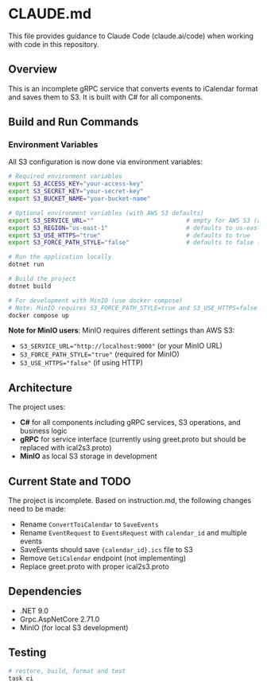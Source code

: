 # CLAUDE.md

This file provides guidance to Claude Code (claude.ai/code) when working with code in this repository.

## Overview

This is an incomplete gRPC service that converts events to iCalendar format and saves them to S3. It is built with C# for all components.

## Build and Run Commands

### Environment Variables
All S3 configuration is now done via environment variables:

```bash
# Required environment variables
export S3_ACCESS_KEY="your-access-key"
export S3_SECRET_KEY="your-secret-key"
export S3_BUCKET_NAME="your-bucket-name"

# Optional environment variables (with AWS S3 defaults)
export S3_SERVICE_URL=""                          # empty for AWS S3 (auto-detected), required for MinIO/custom endpoints
export S3_REGION="us-east-1"                      # defaults to us-east-1
export S3_USE_HTTPS="true"                        # defaults to true
export S3_FORCE_PATH_STYLE="false"                # defaults to false (AWS S3 style)

# Run the application locally
dotnet run

# Build the project
dotnet build

# For development with MinIO (use docker compose)
# Note: MinIO requires S3_FORCE_PATH_STYLE=true and S3_USE_HTTPS=false
docker compose up
```

**Note for MinIO users**: MinIO requires different settings than AWS S3:
- `S3_SERVICE_URL="http://localhost:9000"` (or your MinIO URL)
- `S3_FORCE_PATH_STYLE="true"` (required for MinIO)
- `S3_USE_HTTPS="false"` (if using HTTP)

## Architecture

The project uses:
- **C#** for all components including gRPC services, S3 operations, and business logic
- **gRPC** for service interface (currently using greet.proto but should be replaced with ical2s3.proto)
- **MinIO** as local S3 storage in development

## Current State and TODO

The project is incomplete. Based on instruction.md, the following changes need to be made:
- Rename `ConvertToiCalendar` to `SaveEvents`
- Rename `EventRequest` to `EventsRequest` with `calendar_id` and multiple events
- SaveEvents should save `{calendar_id}.ics` file to S3
- Remove `GetiCalendar` endpoint (not implementing)
- Replace greet.proto with proper ical2s3.proto

## Dependencies

- .NET 9.0
- Grpc.AspNetCore 2.71.0
- MinIO (for local S3 development)

## Testing

```bash
# restore, build, format and test
task ci
```
